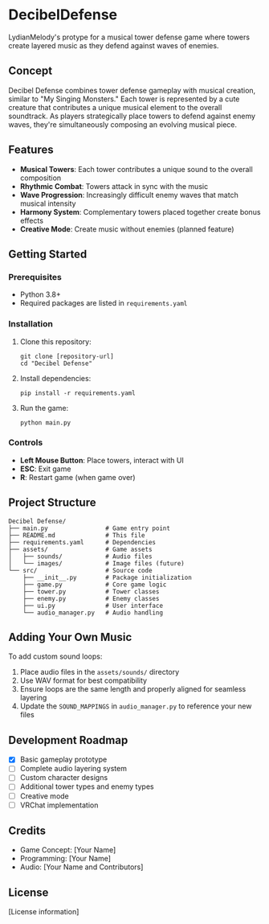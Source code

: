 # DecibelDefense
LydianMelody's protype for a musical tower defense game where towers create layered music as they defend against waves of enemies.

## Concept

Decibel Defense combines tower defense gameplay with musical creation, similar to "My Singing Monsters." Each tower is represented by a cute creature that contributes a unique musical element to the overall soundtrack. As players strategically place towers to defend against enemy waves, they're simultaneously composing an evolving musical piece.

## Features

- **Musical Towers**: Each tower contributes a unique sound to the overall composition
- **Rhythmic Combat**: Towers attack in sync with the music
- **Wave Progression**: Increasingly difficult enemy waves that match musical intensity
- **Harmony System**: Complementary towers placed together create bonus effects
- **Creative Mode**: Create music without enemies (planned feature)

## Getting Started

### Prerequisites

- Python 3.8+
- Required packages are listed in `requirements.yaml`

### Installation

1. Clone this repository:
   ```
   git clone [repository-url]
   cd "Decibel Defense"
   ```

2. Install dependencies:
   ```
   pip install -r requirements.yaml
   ```

3. Run the game:
   ```
   python main.py
   ```

### Controls

- **Left Mouse Button**: Place towers, interact with UI
- **ESC**: Exit game
- **R**: Restart game (when game over)

## Project Structure

```
Decibel Defense/
├── main.py                # Game entry point
├── README.md              # This file
├── requirements.yaml      # Dependencies
├── assets/                # Game assets
│   ├── sounds/            # Audio files
│   └── images/            # Image files (future)
└── src/                   # Source code
    ├── __init__.py        # Package initialization
    ├── game.py            # Core game logic
    ├── tower.py           # Tower classes
    ├── enemy.py           # Enemy classes
    ├── ui.py              # User interface
    └── audio_manager.py   # Audio handling
```

## Adding Your Own Music

To add custom sound loops:

1. Place audio files in the `assets/sounds/` directory
2. Use WAV format for best compatibility
3. Ensure loops are the same length and properly aligned for seamless layering
4. Update the `SOUND_MAPPINGS` in `audio_manager.py` to reference your new files

## Development Roadmap

- [x] Basic gameplay prototype
- [ ] Complete audio layering system
- [ ] Custom character designs
- [ ] Additional tower types and enemy types
- [ ] Creative mode
- [ ] VRChat implementation

## Credits

- Game Concept: [Your Name]
- Programming: [Your Name]
- Audio: [Your Name and Contributors]

## License

[License information]
